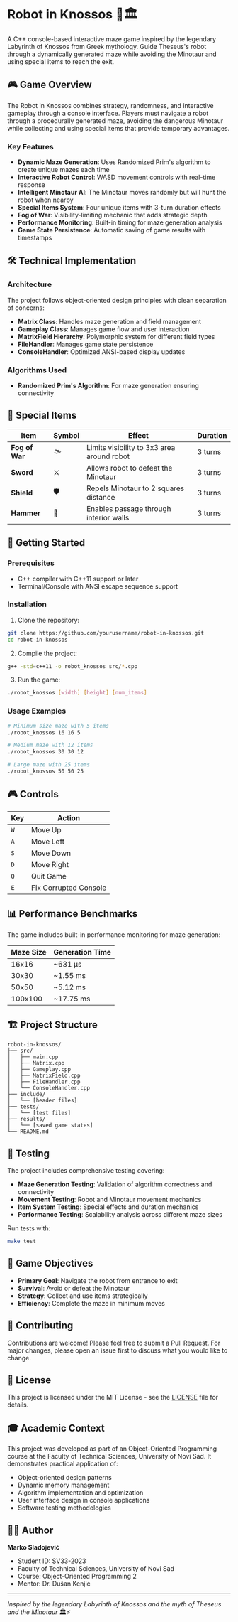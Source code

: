 # Robot in Knossos 🤖🏛️

A C++ console-based interactive maze game inspired by the legendary Labyrinth of Knossos from Greek mythology. Guide Theseus's robot through a dynamically generated maze while avoiding the Minotaur and using special items to reach the exit.

## 🎮 Game Overview

The Robot in Knossos combines strategy, randomness, and interactive gameplay through a console interface. Players must navigate a robot through a procedurally generated maze, avoiding the dangerous Minotaur while collecting and using special items that provide temporary advantages.

### Key Features

- **Dynamic Maze Generation**: Uses Randomized Prim's algorithm to create unique mazes each time
- **Interactive Robot Control**: WASD movement controls with real-time response
- **Intelligent Minotaur AI**: The Minotaur moves randomly but will hunt the robot when nearby
- **Special Items System**: Four unique items with 3-turn duration effects
- **Fog of War**: Visibility-limiting mechanic that adds strategic depth
- **Performance Monitoring**: Built-in timing for maze generation analysis
- **Game State Persistence**: Automatic saving of game results with timestamps

## 🛠️ Technical Implementation

### Architecture

The project follows object-oriented design principles with clean separation of concerns:

- **Matrix Class**: Handles maze generation and field management
- **Gameplay Class**: Manages game flow and user interaction
- **MatrixField Hierarchy**: Polymorphic system for different field types
- **FileHandler**: Manages game state persistence
- **ConsoleHandler**: Optimized ANSI-based display updates

### Algorithms Used

- **Randomized Prim's Algorithm**: For maze generation ensuring connectivity

## 🎯 Special Items

| Item | Symbol | Effect | Duration |
|------|---------|---------|----------|
| **Fog of War** | 🌫️ | Limits visibility to 3x3 area around robot | 3 turns |
| **Sword** | ⚔️ | Allows robot to defeat the Minotaur | 3 turns |
| **Shield** | 🛡️ | Repels Minotaur to 2 squares distance | 3 turns |
| **Hammer** | 🔨 | Enables passage through interior walls | 3 turns |

## 🚀 Getting Started

### Prerequisites

- C++ compiler with C++11 support or later
- Terminal/Console with ANSI escape sequence support

### Installation

1. Clone the repository:
```bash
git clone https://github.com/yourusername/robot-in-knossos.git
cd robot-in-knossos
```

2. Compile the project:
```bash
g++ -std=c++11 -o robot_knossos src/*.cpp
```

3. Run the game:
```bash
./robot_knossos [width] [height] [num_items]
```

### Usage Examples

```bash
# Minimum size maze with 5 items
./robot_knossos 16 16 5

# Medium maze with 12 items  
./robot_knossos 30 30 12

# Large maze with 25 items
./robot_knossos 50 50 25
```

## 🎮 Controls

| Key | Action |
|-----|--------|
| `W` | Move Up |
| `A` | Move Left |
| `S` | Move Down |
| `D` | Move Right |
| `Q` | Quit Game |
| `E` | Fix Corrupted Console |

## 📊 Performance Benchmarks

The game includes built-in performance monitoring for maze generation:

| Maze Size | Generation Time |
|-----------|----------------|
| 16x16     | ~631 μs       |
| 30x30     | ~1.55 ms      |
| 50x50     | ~5.12 ms      |
| 100x100   | ~17.75 ms     |

## 🏗️ Project Structure

```
robot-in-knossos/
├── src/
│   ├── main.cpp
│   ├── Matrix.cpp
│   ├── Gameplay.cpp
│   ├── MatrixField.cpp
│   ├── FileHandler.cpp
│   └── ConsoleHandler.cpp
├── include/
│   └── [header files]
├── tests/
│   └── [test files]
├── results/
│   └── [saved game states]
└── README.md
```

## 🧪 Testing

The project includes comprehensive testing covering:

- **Maze Generation Testing**: Validation of algorithm correctness and connectivity
- **Movement Testing**: Robot and Minotaur movement mechanics
- **Item System Testing**: Special effects and duration mechanics
- **Performance Testing**: Scalability analysis across different maze sizes

Run tests with:
```bash
make test
```

## 🎯 Game Objectives

- **Primary Goal**: Navigate the robot from entrance to exit
- **Survival**: Avoid or defeat the Minotaur
- **Strategy**: Collect and use items strategically
- **Efficiency**: Complete the maze in minimum moves

## 🤝 Contributing

Contributions are welcome! Please feel free to submit a Pull Request. For major changes, please open an issue first to discuss what you would like to change.

## 📄 License

This project is licensed under the MIT License - see the [LICENSE](LICENSE) file for details.

## 🎓 Academic Context

This project was developed as part of an Object-Oriented Programming course at the Faculty of Technical Sciences, University of Novi Sad. It demonstrates practical application of:

- Object-oriented design patterns
- Dynamic memory management
- Algorithm implementation and optimization
- User interface design in console applications
- Software testing methodologies

## 👨‍💻 Author

**Marko Sladojević**
- Student ID: SV33-2023
- Faculty of Technical Sciences, University of Novi Sad
- Course: Object-Oriented Programming 2
- Mentor: Dr. Dušan Kenjić

---

*Inspired by the legendary Labyrinth of Knossos and the myth of Theseus and the Minotaur* 🏛️⚡
